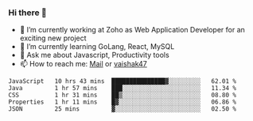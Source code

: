 ### Hi there 👋

- 🔭 I’m currently working at Zoho as Web Application Developer for an exciting new project
- 🌱 I’m currently learning GoLang, React, MySQL
- 💬 Ask me about Javascript, Productivity tools 
- 📫 How to reach me: [Mail](mailto:kvaishak007@gmail.com) or [vaishak47](https://twitter.com/vaishak47)

<!--START_SECTION:waka-->
```text
JavaScript   10 hrs 43 mins  ███████████████▓░░░░░░░░░   62.01 % 
Java         1 hr 57 mins    ███░░░░░░░░░░░░░░░░░░░░░░   11.34 % 
CSS          1 hr 31 mins    ██▒░░░░░░░░░░░░░░░░░░░░░░   08.80 % 
Properties   1 hr 11 mins    █▓░░░░░░░░░░░░░░░░░░░░░░░   06.86 % 
JSON         25 mins         ▓░░░░░░░░░░░░░░░░░░░░░░░░   02.50 % 
```
<!--END_SECTION:waka-->
